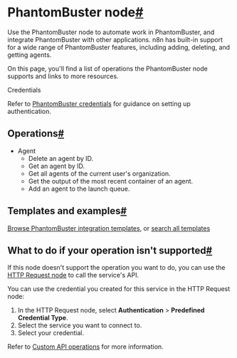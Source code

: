 [](https://github.com/n8n-io/n8n-docs/edit/main/docs/integrations/builtin/app-nodes/n8n-nodes-base.phantombuster.md "Edit this page")

# PhantomBuster node[#](#phantombuster-node "Permanent link")

Use the PhantomBuster node to automate work in PhantomBuster, and integrate PhantomBuster with other applications. n8n has built-in support for a wide range of PhantomBuster features, including adding, deleting, and getting agents.

On this page, you'll find a list of operations the PhantomBuster node supports and links to more resources.

Credentials

Refer to [PhantomBuster credentials](../../credentials/phantombuster/) for guidance on setting up authentication.

## Operations[#](#operations "Permanent link")

*   Agent
    *   Delete an agent by ID.
    *   Get an agent by ID.
    *   Get all agents of the current user's organization.
    *   Get the output of the most recent container of an agent.
    *   Add an agent to the launch queue.

## Templates and examples[#](#templates-and-examples "Permanent link")

[Browse PhantomBuster integration templates](https://n8n.io/integrations/phantombuster/), or [search all templates](https://n8n.io/workflows/)

## What to do if your operation isn't supported[#](#what-to-do-if-your-operation-isnt-supported "Permanent link")

If this node doesn't support the operation you want to do, you can use the [HTTP Request node](../../core-nodes/n8n-nodes-base.httprequest/) to call the service's API.

You can use the credential you created for this service in the HTTP Request node:

1.  In the HTTP Request node, select **Authentication** > **Predefined Credential Type**.
2.  Select the service you want to connect to.
3.  Select your credential.

Refer to [Custom API operations](../../../custom-operations/) for more information.